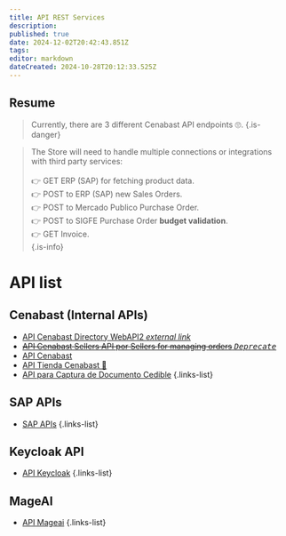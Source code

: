 ```yaml
---
title: API REST Services
description: 
published: true
date: 2024-12-02T20:42:43.851Z
tags: 
editor: markdown
dateCreated: 2024-10-28T20:12:33.525Z
---
```


##  Resume

> Currently, there are 3 different Cenabast API endpoints 🙄. 
{.is-danger}


> The Store will need to handle multiple connections or integrations with third party services:\
> \
> 👉 GET ERP (SAP) for fetching product data.\
> 👉 POST to ERP (SAP) new Sales Orders.\
> 👉 POST to Mercado Publico Purchase Order.\
> 👉 POST to SIGFE Purchase Order **budget validation**.\
> 👉 GET Invoice.\
{.is-info}


# API list

## Cenabast (Internal APIs)

- [API Cenabast Directory WebAPI2 *external link*](https://testaplicacionesweb.cenabast.cl:7001/WebApi2/documentacion/index.html#/)
- [~~API Cenabast Sellers API por Sellers for managing orders~~ *<kbd>Deprecate</kbd>*](https://aplicacionesweb.cenabast.cl/webapi/swagger/ui/index#)
- [API Cenabast](api-tienda)
- [API Tienda Cenabast 🥷](https://testaplicacionesweb.cenabast.cl:7001/interoperabilidad/tienda/api/docs/index.html)
- [API para Captura de Documento Cedible](/business/flujo-de-facturacion/recepcion-conforme/captura-documento-cedible)
{.links-list}

## SAP APIs

- [SAP APIs](sap-apis)
{.links-list}

## Keycloak API

- [API Keycloak](keycloak-api)
{.links-list}

## MageAI

- [API Mageai](mageai-api)
{.links-list}

